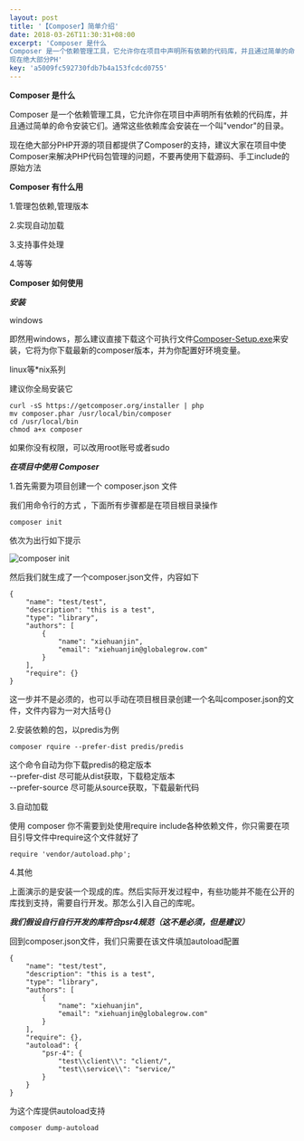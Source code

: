 ```yaml
---  
layout: post  
title: '【Composer】简单介绍'  
date: 2018-03-26T11:30:31+08:00  
excerpt: 'Composer 是什么
Composer 是一个依赖管理工具，它允许你在项目中声明所有依赖的代码库，并且通过简单的命令安装它们。通常这些依赖库会安装在一个叫"vendor"的目录。
现在绝大部分PH'  
key: 'a5009fc592730fdb7b4a153fcdcd0755'  
---  
```


**Composer 是什么**

Composer 是一个依赖管理工具，它允许你在项目中声明所有依赖的代码库，并且通过简单的命令安装它们。通常这些依赖库会安装在一个叫"vendor"的目录。

现在绝大部分PHP开源的项目都提供了Composer的支持，建议大家在项目中使 Composer来解决PHP代码包管理的问题，不要再使用下载源码、手工include的原始方法

**Composer 有什么用**

1.管理包依赖,管理版本

2.实现自动加载

3.支持事件处理

4.等等

**Composer 如何使用**

***安装***

windows

即然用windows，那么建议直接下载这个可执行文件[Composer-Setup.exe](https://getcomposer.org/Composer-Setup.exe)来安装，它将为你下载最新的composer版本，并为你配置好环境变量。

linux等\*nix系列

建议你全局安装它

```
curl -sS https://getcomposer.org/installer | php
mv composer.phar /usr/local/bin/composer 
cd /usr/local/bin
chmod a+x composer 
```

如果你没有权限，可以改用root账号或者sudo

***在项目中使用 Composer***

1.首先需要为项目创建一个 composer.json 文件

我们用命令行的方式 ，下面所有步骤都是在项目根目录操作

```
composer init
```

依次为出行如下提示

![composer init](/blog/files/images/418359f28bfa3c95cc6ab56118017d81.jpg "composer init")

然后我们就生成了一个composer.json文件，内容如下

```
{
    "name": "test/test",
    "description": "this is a test",
    "type": "library",
    "authors": [
        {
            "name": "xiehuanjin",
            "email": "xiehuanjin@globalegrow.com"
        }
    ],
    "require": {}
}
```

这一步并不是必须的，也可以手动在项目根目录创建一个名叫composer.json的文件，文件内容为一对大括号{}

2.安装依赖的包，以predis为例

```
composer rquire --prefer-dist predis/predis
```

这个命令自动为你下载predis的稳定版本  
\--prefer-dist 尽可能从dist获取，下载稳定版本  
\--prefer-source 尽可能从source获取，下载最新代码

3.自动加载

使用 composer 你不需要到处使用require include各种依赖文件，你只需要在项目引导文件中require这个文件就好了

```
require 'vendor/autoload.php';
```

4.其他

上面演示的是安装一个现成的库。然后实际开发过程中，有些功能并不能在公开的库找到支持，需要自行开发。那怎么引入自己的库呢。

***我们假设自行自行开发的库符合psr4规范（这不是必须，但是建议）***

回到composer.json文件，我们只需要在该文件填加autoload配置

```
{
    "name": "test/test",
    "description": "this is a test",
    "type": "library",
    "authors": [
        {
            "name": "xiehuanjin",
            "email": "xiehuanjin@globalegrow.com"
        }
    ],
    "require": {},
    "autoload": {
        "psr-4": {
            "test\\client\\": "client/", 
            "test\\service\\": "service/"
        }
    }
}
```

为这个库提供autoload支持

```
composer dump-autoload
```